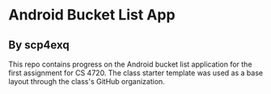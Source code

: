 # Android Bucket List App
## By scp4exq
This repo contains progress on the Android bucket list application for the first assignment for CS 4720.
The class starter template was used as a base layout through the class's GitHub organization.
